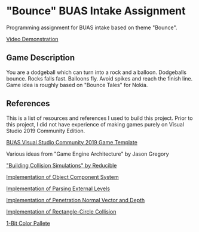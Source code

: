 # "Bounce" BUAS Intake Assignment
Programming assignment for BUAS intake based on theme "Bounce".

[Video Demonstration](https://www.youtube.com/watch?v=5jz0MC_jjaQ)

## Game Description

You are a dodgeball which can turn into a rock and a balloon. Dodgeballs bounce. Rocks falls fast. Balloons fly. Avoid spikes and reach the finish line. Game idea is roughly based on "Bounce Tales" for Nokia.

## References

This is a list of resources and references I used to build this project. 
Prior to this project, I did not have experience of making games purely on Visual Studio 2019 Community Edition.


[BUAS Visual Studio Community 2019 Game Template](https://www.3dgep.com/cppfast-track-1-getting-started)

Various ideas from "Game Engine Architecture" by Jason Gregory 

["Building Collision Simulations" by Reducible](https://www.youtube.com/watch?v=eED4bSkYCB8)

[Implementation of Object Component System](https://www.youtube.com/watch?v=XsvI8Sng6dk)

[Implementation of Parsing External Levels](https://www.youtube.com/watch?v=1Fo-5vJcB4w)

[Implementation of Penetration Normal Vector and Depth](https://wickedengine.net/2020/04/26/capsule-collision-detection/)

[Implementation of Rectangle-Circle Collision](https://www.youtube.com/watch?v=_xj8FyG-aac)

[1-Bit Color Pallete](https://lospec.com/palette-list/1bit-monitor-glow)
